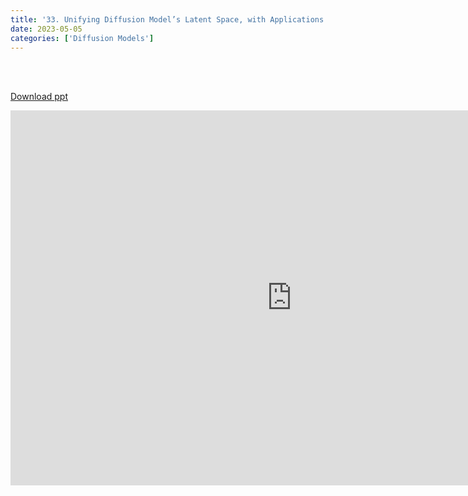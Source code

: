 ```yaml
---
title: '33. Unifying Diffusion Model’s Latent Space, with Applications to CycleDiffusion and Guidance'
date: 2023-05-05
categories: ['Diffusion Models']
---
```


<br><br>

[Download ppt](/ppt/33.pptx)

<center>
<iframe src="https://docs.google.com/presentation/d/e/2PACX-1vSs4PAFWopQvJWVQepU-zC10Se6lTKUjvRy2xoW4DkDEsTvr8kYDa3fE4dkTP3Q2A/embed?start=false&loop=false&delayms=3000" frameborder="0" width="900" height="600" allowfullscreen="true" mozallowfullscreen="true" webkitallowfullscreen="true min-width="350px"></iframe>
</center>

<br>

<script src="https://utteranc.es/client.js"
        repo="RTOS-KGU/RTOS-utterances-comment"
        issue-term="pathname"
        label="Comment"
        theme="github-light"
        crossorigin="anonymous"
        async>
</script>